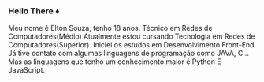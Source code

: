 ### Hello There ♦️
Meu nome é Elton Souza, tenho 18 anos.
Técnico em Redes de Computadores(Médio)
Atualmente estou cursando Tecnologia em Redes de Computadores(Superior).
Iniciei os estudos em Desenvolvimento Front-End.
Já tive contato com algumas linguagens de programação como JAVA, C... Mas as linguagens que tenho um conhecimento maior é Python E JavaScript.
